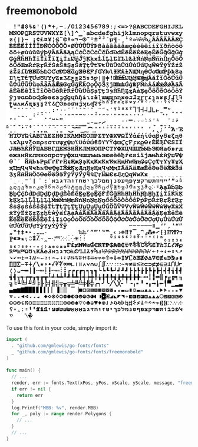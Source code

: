 # freemonobold

![freemonobold](freemonobold.png)

To use this font in your code, simply import it:

```go
import (
  . "github.com/gmlewis/go-fonts/fonts"
  _ "github.com/gmlewis/go-fonts/fonts/freemonobold"
)

func main() {
  // ...
  render, err := fonts.Text(xPos, yPos, xScale, yScale, message, "freemonobold", Center)
  if err != nil {
    return err
  }
  log.Printf("MBB: %v", render.MBB)
  for _, poly := range render.Polygons {
    // ...
  }
  // ...
}
```
